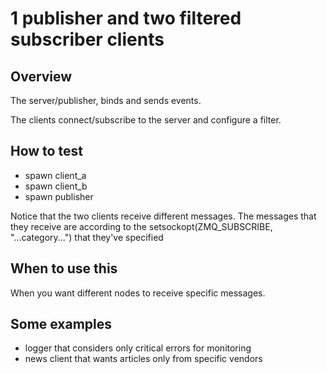 # 1 publisher and two filtered subscriber clients

## Overview

The server/publisher, binds and sends events.

The clients connect/subscribe to the server and configure a filter.

## How to test

- spawn client_a
- spawn client_b
- spawn publisher

Notice that the two clients receive different messages. The messages that they
receive are according to the setsockopt(ZMQ_SUBSCRIBE, "...category...") that
they've specified

## When to use this

When you want different nodes to receive specific messages.

## Some examples

- logger that considers only critical errors for monitoring
- news client that wants articles only from specific vendors
